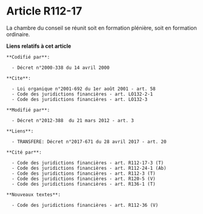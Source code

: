 # Article R112-17

La chambre du conseil se réunit soit en formation plénière, soit en formation ordinaire.

**Liens relatifs à cet article**

	**Codifié par**:

	  - Décret n°2000-338 du 14 avril 2000

	**Cite**:

	  - Loi organique n°2001-692 du 1er août 2001 - art. 58
	  - Code des juridictions financières - art. LO132-2-1
	  - Code des juridictions financières - art. LO132-3

	**Modifié par**:

	  - Décret n°2012-388  du 21 mars 2012 - art. 3

	**Liens**:

	  - TRANSFERE: Décret n°2017-671 du 28 avril 2017 - art. 20

	**Cité par**:

	  - Code des juridictions financières - art. R112-17-3 (T)
	  - Code des juridictions financières - art. R112-24-1 (Ab)
	  - Code des juridictions financières - art. R112-3 (T)
	  - Code des juridictions financières - art. R120-5 (V)
	  - Code des juridictions financières - art. R136-1 (T)

	**Nouveaux textes**:

	  - Code des juridictions financières - art. R112-36 (V)
